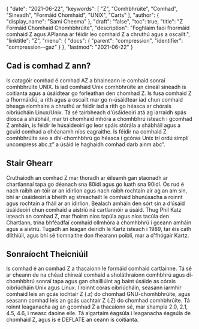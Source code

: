 {
  "date": "2021-06-22",
  "keywords": [
"Z",
"Comhbhrúite",
"Comhad",
"Síneadh",
"Formáid Chomhaid",
"UNIX",
"Carts"
],
  "author": {
    "display_name": "Sami Cheema"
},
  "draft": "false",
  "toc": true,
  "title": "Z Formáid Chomhaid Chomhbhrúite",
  "description": "Foghlaim faoi fhormáid comhaid Z agus APIanna ar féidir leo comhaid Z a chruthú agus a oscailt.",
  "linktitle": "Z",
  "menu": {
    "docs": {
      "parent": "compression",
      "identifier": "compression--gaz"
}
},
  "lastmod": "2021-06-22"
}

## Cad is comhad Z ann? ##

Is catagóir comhad é comhad AZ a bhaineann le comhaid sonraí comhbhrúite UNIX. Is iad comhaid Unix comhbhrúite an cineál síneadh is coitianta agus a úsáidtear go forleathan den chomhad Z. Is fusa comhaid Z a fhormáidiú, a rith agus a oscailt mar go n-úsáidtear iad chun comhaid bheaga ríomhaire a chruthú ar féidir iad a rith go héasca ar chórais oibriúcháin Linux/Unix. Tá sé tairbheach d'úsáideoirí atá ag iarraidh spás diosca a shábháil, mar trí chomhaid mhóra a chomhbhrú isteach i gcomhad Z amháin, is féidir le húsáideoirí go leor spáis stórála a shábháil agus a gcuid comhad a dhéanamh níos eagraithe. Is féidir na comhaid Z comhbhrúite seo a dhí-chomhbhrú go héasca i gcóras Unix trí ordú simplí uncompress abc.z” a úsáid le haghaidh comhad darb ainm abc”.


## Stair Ghearr ##

Cruthaíodh an comhad Z mar thoradh ar éileamh gan staonadh ar chartlannaí tapa go déanach sna 80idí agus go luath sna 90idí. Ós rud é nach raibh an-tóir ar an idirlíon agus nach raibh rochtain air ag an am sin, bhí ar úsáideoirí a bheith ag streachailt le comhaid bhunúsacha a roinnt agus rochtain a fháil ar an idirlíon. Bealach amháin den sórt sin a d’úsáid úsáideoirí chun comhaid a aistriú ná cartlannóir a úsáid. Thug Phil Katz isteach an comhad Z, mar fhoirm níos tapúla agus níos tacúla den Chartlann, trína bhféadfaí comhaid ollmhóra a chomhbhrú i gceann amháin agus a aistriú. Tugadh an leagan deiridh le Kartz isteach i 1989, tar éis cath dlíthiúil, agus bhí sé tiomnaithe don fhearann poiblí, mar a d'fhógair Kartz.


## Sonraíocht Theicniúil ##

Is comhad é an comhad Z a thacaíonn le formáid comhaid cartlainne. Tá sé ar cheann de na chéad chineál comhaid a sholáthraíonn comhbhrú agus dí-chomhbhrú sonraí tapa agus gan chailliúint ag baint úsáide as córais oibriúcháin Unix agus Linux. I roinnt córas oibriúcháin, seasann iarmhír comhaid leis an gcás íochtair Z (.z) do chomhad GNU-chomhbhrúite, agus seasann comhad leis an gcás uachtair Z (.Z) do chomhad comhbhrúite. Tá roinnt leaganacha ag an gcomhad Z a thacaíonn sé, mar shampla 2.0, 2.1, 4.5, 4.6, i measc daoine eile. Tá algartaim éagsúla i leaganacha éagsúla de chomhaid Z, agus is é DEFLATE an ceann is coitianta.




